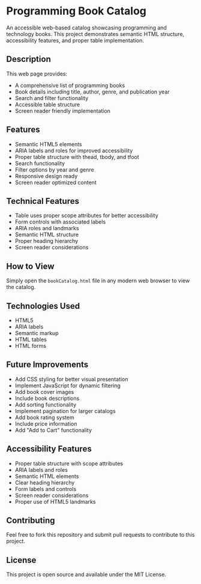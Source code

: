 # Programming Book Catalog

An accessible web-based catalog showcasing programming and technology books. This project demonstrates semantic HTML structure, accessibility features, and proper table implementation.

## Description

This web page provides:
- A comprehensive list of programming books
- Book details including title, author, genre, and publication year
- Search and filter functionality
- Accessible table structure
- Screen reader friendly implementation

## Features

- Semantic HTML5 elements
- ARIA labels and roles for improved accessibility
- Proper table structure with thead, tbody, and tfoot
- Search functionality
- Filter options by year and genre
- Responsive design ready
- Screen reader optimized content

## Technical Features

- Table uses proper scope attributes for better accessibility
- Form controls with associated labels
- ARIA roles and landmarks
- Semantic HTML structure
- Proper heading hierarchy
- Screen reader considerations

## How to View

Simply open the `bookCatalog.html` file in any modern web browser to view the catalog.

## Technologies Used

- HTML5
- ARIA labels
- Semantic markup
- HTML tables
- HTML forms

## Future Improvements

- Add CSS styling for better visual presentation
- Implement JavaScript for dynamic filtering
- Add book cover images
- Include book descriptions
- Add sorting functionality
- Implement pagination for larger catalogs
- Add book rating system
- Include price information
- Add "Add to Cart" functionality

## Accessibility Features

- Proper table structure with scope attributes
- ARIA labels and roles
- Semantic HTML elements
- Clear heading hierarchy
- Form labels and controls
- Screen reader considerations
- Proper use of HTML5 landmarks

## Contributing

Feel free to fork this repository and submit pull requests to contribute to this project.

## License

This project is open source and available under the MIT License.